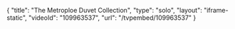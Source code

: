 {
    "title": "The Metroploe Duvet Collection",
    "type": "solo",
    "layout": "iframe-static",
    "videoId": "109963537",
    "url": "\/tvpembed\/109963537"
}